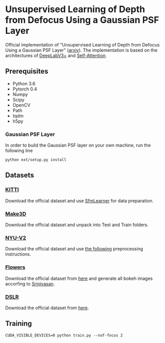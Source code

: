 # Unsupervised Learning of Depth from Defocus Using a Gaussian PSF Layer
Official implementation of "Unsupervised Learning of Depth from Defocus Using a Gaussian PSF Layer" ([arxiv](https://arxiv.org/)).
The implementation is based on the architectures of [DeepLabV3+](https://github.com/jfzhang95/pytorch-deeplab-xception) and [Self-Attention](https://github.com/heykeetae/Self-Attention-GAN).

## Prerequisites
- Python 3.6
- Pytorch 0.4
- Numpy
- Scipy
- OpenCV
- Path
- tqdm
- h5py
### Gaussian PSF Layer
In order to build the Gaussian PSF layer on your own machine, run the following line
```
python ext/setup.py install
```

## Datasets
### [KITTI](http://www.cvlibs.net/datasets/kitti/index.php)
Download the official dataset and use [SfmLearner](https://github.com/ClementPinard/SfmLearner-Pytorch) for data preparation.

### [Make3D](http://make3d.cs.cornell.edu/data.html)
Download the official dataset and unpack into Test and Train folders.

### [NYU-V2](https://cs.nyu.edu/~silberman/datasets/nyu_depth_v2.html)
Download the official dataset and use [the following](https://github.com/janivanecky/Depth-Estimation/tree/master/dataset) preprocessing instructions.

### [Flowers](https://github.com/google/aperture_supervision)
Download the official dataset from [here](https://people.eecs.berkeley.edu/~pratul/) and generate all bokeh images accorfing to [Srinivasan](https://github.com/google/aperture_supervision).

### [DSLR](https://github.com/marcelampc/d3net_depth_estimation)
Download the official dataset from [here](https://github.com/marcelampc/d3net_depth_estimation/tree/master/dfd_datasets).

## Training
```
CUDA_VISIBLE_DEVICES=0 python train.py --nof-focus 2
```